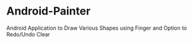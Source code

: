 Android-Painter
===============

Android Application to Draw Various Shapes using Finger and Option to Redo/Undo Clear
